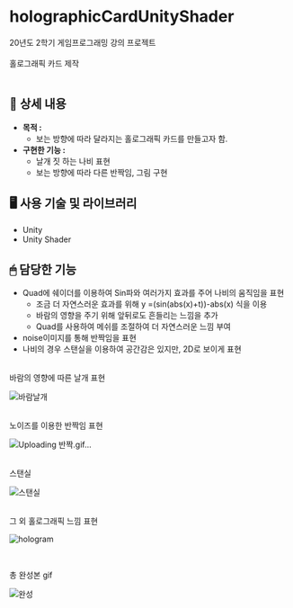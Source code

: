 # holographicCardUnityShader

20년도 2학기 게임프로그래밍 강의 프로젝트<br><br>
홀로그래픽 카드 제작 <br> <br>
## 📃 상세 내용
- **목적 :**
    - 보는 방향에 따라 달라지는 홀로그래픽 카드를 만들고자 함.
- **구현한 기능 :**
    - 날개 짓 하는 나비 표현
    - 보는 방향에 따라 다른 반짝임, 그림 구현
    
## 🖥 사용 기술 및 라이브러리

- Unity
- Unity Shader

## 🖱 담당한 기능

- Quad에 쉐이더를 이용하여 Sin파와 여러가지 효과를 주어 나비의 움직임을 표현
    - 조금 더 자연스러운 효과를 위해 y =(sin(abs(x)+t))-abs(x) 식을 이용
    - 바람의 영향을 주기 위해 앞뒤로도 흔들리는 느낌을 추가
    - Quad를 사용하여 메쉬를 조절하여 더 자연스러운 느낌 부여
- noise이미지를 통해 반짝임을 표현
- 나비의 경우 스탠실을 이용하여 공간감은 있지만, 2D로 보이게 표현

<br>
바람의 영향에 따른 날개 표현

![바람날개](https://user-images.githubusercontent.com/76572665/215289243-4ea56bc8-a5d2-4292-842f-9913ff04e4e7.gif)

<br>
노이즈를 이용한 반짝임 표현

![Uploading 반짝.gif…]()

<br>
스탠실

![스탠실](https://user-images.githubusercontent.com/76572665/184395913-37e69715-38e0-4ff5-8b74-5a10611ec811.gif)

<br>
그 외 홀로그래픽 느낌 표현

![hologram](https://user-images.githubusercontent.com/76572665/184396194-41eaa9ec-d2e9-4450-b2eb-4e545998894f.gif)


<br>


총 완성본 gif <br>

![완성](https://user-images.githubusercontent.com/76572665/184391762-8cb150bf-92bc-4ee1-98de-c0ce2568bea9.gif)
